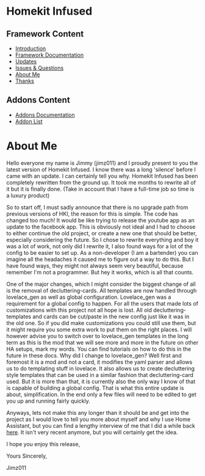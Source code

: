 # Homekit Infused

## Framework Content
- [Introduction](index.md)
- [Framework Documentation](framework.md)
- [Updates](updates.md)
- [Issues & Questions](issues.md)
- [About Me](about.md)
- [Thanks](thanks.md)

## Addons Content
- [Addons Documentation](addons.md)
- [Addon List](https://github.com/jimz011/homekit-infused/blob/master/docs/addon_list.md)

# About Me

Hello everyone my name is Jimmy (jimz011) and I proudly present to you the latest version of Homekit Infused.
I know there was a long 'silence' before I came with an update. I can certainly tell you why. Homekit Infused has been completely rewritten from the ground up.
It took me months to rewrite all of it but it is finally done. (Take in account that I have a full-time job so time is a luxury product)

So to start off, I must sadly announce that there is no upgrade path from previous versions of HKI, the reason for this is simple. The code has changed too much!
It would be like trying to release the youtube app as an update to the facebook app. This is obviously not ideal and I had to choose to either continue the old project, or create a new one that should be better, especially considering the future.
So I chose to rewrite everything and boy it was a lot of work, not only did I rewrite it, I also found ways for a lot of the config to be easier to set up. As a non-developer (I am a bartender) you can imagine all the headaches it caused me to figure out a way to do this.
But I have found ways, they might not always seem very beautiful, because remember I'm not a programmer. But hey it works, which is all that counts.

One of the major changes, which I might consider the biggest change of all is the removal of decluttering-cards. All templates are now handled through lovelace_gen as well as global configuration. Lovelace_gen was a requirement for a global config to happen.
For all the users that made lots of customizations with this project not all hope is lost. All old decluttering-templates and cards can be cut/paste in the new config just like it was in the old one. So if you did make customizations you could still use them, but it might require you some extra work to put them on the right places.
I will however advise you to switch over to lovelace_gen templates in the long term as this is the mod that we will see more and more in the future on other HA setups, mark my words. You can find tutorials on how to do this in the future in these docs.
Why did I change to lovelace_gen? Well first and foremost it is a mod and not a card, it modifies the yaml parser and allows us to do templating stuff in lovelace. It also allows us to create decluttering style templates that can be used in a similar fashion that decluttering-card used.
But it is more than that, it is currently also the only way I know of that is capable of building a global config. That is what this entire update is about, simplification. In the end only a few files will need to be edited to get you up and running fairly quickly.

Anyways, lets not make this any longer than it should be and get into the project as I would love to tell you more about myself and why I use Home Assistant, but you can find a lengthy interview of me that I did a while back [here](https://gadget-freakz.com/interview-with-jimz011/).
It isn't very recent anymore, but you will certainly get the idea.

I hope you enjoy this release,

Yours Sincerely,

Jimz011
